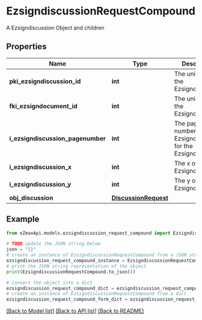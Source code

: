 # EzsigndiscussionRequestCompound

A Ezsigndiscussion Object and children

## Properties

Name | Type | Description | Notes
------------ | ------------- | ------------- | -------------
**pki_ezsigndiscussion_id** | **int** | The unique ID of the Ezsigndiscussion | [optional] 
**fki_ezsigndocument_id** | **int** | The unique ID of the Ezsigndocument | 
**i_ezsigndiscussion_pagenumber** | **int** | The page number in the Ezsigndocument for the Ezsigndiscussion | 
**i_ezsigndiscussion_x** | **int** | The x of the Ezsigndiscussion | 
**i_ezsigndiscussion_y** | **int** | The y of the Ezsigndiscussion | 
**obj_discussion** | [**DiscussionRequest**](DiscussionRequest.md) |  | 

## Example

```python
from eZmaxApi.models.ezsigndiscussion_request_compound import EzsigndiscussionRequestCompound

# TODO update the JSON string below
json = "{}"
# create an instance of EzsigndiscussionRequestCompound from a JSON string
ezsigndiscussion_request_compound_instance = EzsigndiscussionRequestCompound.from_json(json)
# print the JSON string representation of the object
print(EzsigndiscussionRequestCompound.to_json())

# convert the object into a dict
ezsigndiscussion_request_compound_dict = ezsigndiscussion_request_compound_instance.to_dict()
# create an instance of EzsigndiscussionRequestCompound from a dict
ezsigndiscussion_request_compound_form_dict = ezsigndiscussion_request_compound.from_dict(ezsigndiscussion_request_compound_dict)
```
[[Back to Model list]](../README.md#documentation-for-models) [[Back to API list]](../README.md#documentation-for-api-endpoints) [[Back to README]](../README.md)


